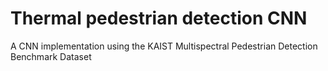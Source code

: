 # Thermal pedestrian detection CNN
A CNN implementation using the KAIST Multispectral Pedestrian Detection Benchmark Dataset
